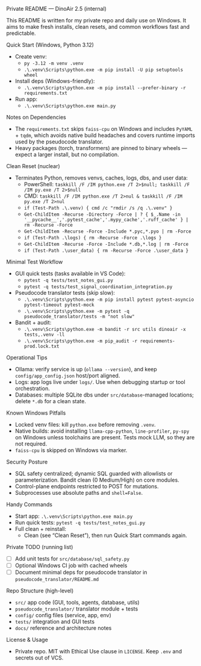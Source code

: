 Private README — DinoAir 2.5 (internal)

This README is written for my private repo and daily use on Windows. It aims to make fresh installs, clean resets, and common workflows fast and predictable.

Quick Start (Windows, Python 3.12)
- Create venv:
  - `py -3.12 -m venv .venv`
  - `.\.venv\Scripts\python.exe -m pip install -U pip setuptools wheel`
- Install deps (Windows-friendly):
  - `.\.venv\Scripts\python.exe -m pip install --prefer-binary -r requirements.txt`
- Run app:
  - `.\.venv\Scripts\python.exe main.py`

Notes on Dependencies
- The `requirements.txt` skips `faiss-cpu` on Windows and includes `PyYAML` + `tqdm`, which avoids native build headaches and covers runtime imports used by the pseudocode translator.
- Heavy packages (torch, transformers) are pinned to binary wheels — expect a larger install, but no compilation.

Clean Reset (nuclear)
- Terminates Python, removes venvs, caches, logs, dbs, and user data:
  - PowerShell: `taskkill /F /IM python.exe /T 2>$null; taskkill /F /IM py.exe /T 2>$null`
  - CMD: `taskkill /F /IM python.exe /T 2>nul & taskkill /F /IM py.exe /T 2>nul`
  - `if (Test-Path .\.venv) { cmd /c "rmdir /s /q .\.venv" }`
  - `Get-ChildItem -Recurse -Directory -Force | ? { $_.Name -in '__pycache__','.pytest_cache','.mypy_cache','.ruff_cache' } | rm -Recurse -Force`
  - `Get-ChildItem -Recurse -Force -Include *.pyc,*.pyo | rm -Force`
  - `if (Test-Path .\logs) { rm -Recurse -Force .\logs }`
  - `Get-ChildItem -Recurse -Force -Include *.db,*.log | rm -Force`
  - `if (Test-Path .\user_data) { rm -Recurse -Force .\user_data }`

Minimal Test Workflow
- GUI quick tests (tasks available in VS Code):
  - `pytest -q tests/test_notes_gui.py`
  - `pytest -q tests/test_signal_coordination_integration.py`
- Pseudocode translator tests (skip slow):
  - `.\.venv\Scripts\python.exe -m pip install pytest pytest-asyncio pytest-timeout pytest-mock`
  - `.\.venv\Scripts\python.exe -m pytest -q pseudocode_translator/tests -m "not slow"`
- Bandit + audit:
  - `.\.venv\Scripts\python.exe -m bandit -r src utils dinoair -x tests,.venv -ll`
  - `.\.venv\Scripts\python.exe -m pip_audit -r requirements-prod.lock.txt`

Operational Tips
- Ollama: verify service is up (`ollama --version`), and keep `config/app_config.json` host/port aligned.
- Logs: app logs live under `logs/`. Use when debugging startup or tool orchestration.
- Databases: multiple SQLite dbs under `src/database`-managed locations; delete `*.db` for a clean state.

Known Windows Pitfalls
- Locked venv files: kill `python.exe` before removing `.venv`.
- Native builds: avoid installing `llama-cpp-python`, `line-profiler`, `py-spy` on Windows unless toolchains are present. Tests mock LLM, so they are not required.
- `faiss-cpu` is skipped on Windows via marker.

Security Posture
- SQL safety centralized; dynamic SQL guarded with allowlists or parameterization. Bandit clean (0 Medium/High) on core modules.
- Control-plane endpoints restricted to POST for mutations.
- Subprocesses use absolute paths and `shell=False`.

Handy Commands
- Start app: `.\.venv\Scripts\python.exe main.py`
- Run quick tests: `pytest -q tests/test_notes_gui.py`
- Full clean + reinstall:
  - Clean (see “Clean Reset”), then run Quick Start commands again.

Private TODO (running list)
- [ ] Add unit tests for `src/database/sql_safety.py`
- [ ] Optional Windows CI job with cached wheels
- [ ] Document minimal deps for pseudocode translator in `pseudocode_translator/README.md`

Repo Structure (high-level)
- `src/` app code (GUI, tools, agents, database, utils)
- `pseudocode_translator/` translator module + tests
- `config/` config files (service, app, env)
- `tests/` integration and GUI tests
- `docs/` reference and architecture notes

License & Usage
- Private repo. MIT with Ethical Use clause in `LICENSE`. Keep `.env` and secrets out of VCS.

